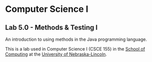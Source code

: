 # Computer Science I
## Lab 5.0 - Methods & Testing I

An introduction to using methods in the Java programming language.

This is a lab used in Computer Science I (CSCE 155) in the [School of Computing](https://computing.unl.edu/) at the [University of Nebraska-Lincoln](https://unl.edu).
